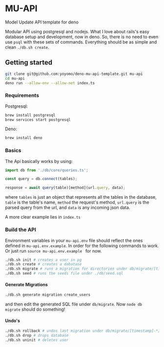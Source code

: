 # MU-API
Model Update API template for deno

Modular API using postgresql and nodejs. What I love about rails's easy database setup and development, now in deno. So, there is no need to even use `psql` with these sets of commands. Everything should be as simple and clean `./db.sh create`.

## Getting started

```bash
git clone git@github.com:yoyomo/deno-mu-api-template.git mu-api
cd mu-api
deno run --allow-env --allow-net index.ts
```

### Requirements
Postgresql: 
```bash
brew install postgresql
brew services start postgresql
```

Deno:
```bash
brew install deno
```

### Basics
The Api basically works by using:
```ts
import db from './db/core/queries.ts';

const query = db.connect(tables);

response = await query(table)[method](url.query, data);

```

where `tables` is just an object that represents all the tables in the database, `table` is the table's name, `method` the request's method, `url.query` is the parsed query from the url, and `data` is any incoming json data.

A more clear example lies in `index.ts`

### Build the API
Environment variables in your `mu-api.env` file should reflect the ones defined in `mu-api.env.example`. In order for the following commands to work.
Or just run `source mu-api.env.example ` for now.

```bash
./db.sh init # creates a user in pg
./db.sh create # creates a dabatase
./db.sh migrate # runs a migration for directories under db/migrate/[timestamp]-*/up.sql
./db.sh seed # runs the seeds file under ./db/seed.sql
```

#### Generate Migrations
```bash
./db.sh generate migration create_users
```
and then edit the generated SQL file under `db/migrate`. Now `node db migrate` should do something!

#### Undo's
```bash
./db.sh rollback # undos last migration under db/migrate/[timestamp]-*/down.sql
./db.sh drop # drops database
./db.sh uninit # deletes user
```
